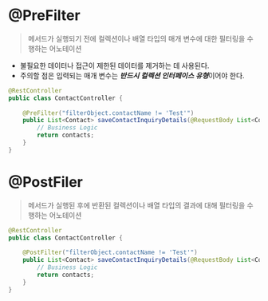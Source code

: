 # @PreFilter

> 메서드가 실행되기 전에 컬렉션이나 배열 타입의 매개 변수에 대한 필터링을 수행하는 어노테이션
> 
- 불필요한 데이터나 접근이 제한된 데이터를 제거하는 데 사용된다.
- 주의할 점은 입력되는 매개 변수는 ***반드시 컬렉션 인터페이스 유형***이어야 한다.

```java
@RestController
public class ContactController {
	
	@PreFilter("filterObject.contactName != 'Test'")
	public List<Contact> saveContactInquiryDetails(@RequestBody List<Contact> contacts) {
		// Business Logic
		return contacts;
	}
}
```

# @PostFiler

> 메서드가 실행된 후에 반환된 컬렉션이나 배열 타입의 결과에 대해 필터링을 수행하는 어노테이션
> 

```java
@RestController
public class ContactController {
	
	@PostFilter("filterObject.contactName != 'Test'")
	public List<Contact> saveContactInquiryDetails(@RequestBody List<Contact> contacts) {
		// Business Logic
		return contacts;
	}
}
```